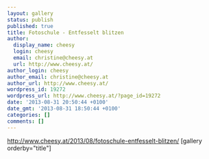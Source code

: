 ```yaml
---
layout: gallery
status: publish
published: true
title: Fotoschule - Entfesselt blitzen
author:
  display_name: cheesy
  login: cheesy
  email: christine@cheesy.at
  url: http://www.cheesy.at/
author_login: cheesy
author_email: christine@cheesy.at
author_url: http://www.cheesy.at/
wordpress_id: 19272
wordpress_url: http://www.cheesy.at/?page_id=19272
date: '2013-08-31 20:50:44 +0100'
date_gmt: '2013-08-31 18:50:44 +0100'
categories: []
comments: []
---
```

http://www.cheesy.at/2013/08/fotoschule-entfesselt-blitzen/
[gallery orderby="title"]

